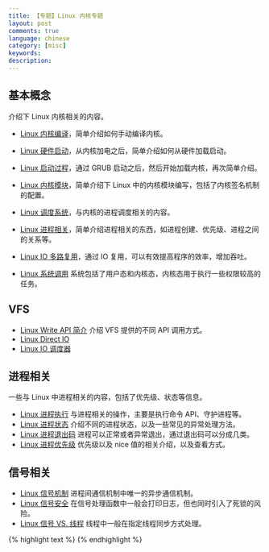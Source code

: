 ```yaml
---
title: 【专题】Linux 内核专题
layout: post
comments: true
language: chinese
category: [misc]
keywords:
description:
---
```


<!-- more -->

## 基本概念

介绍下 Linux 内核相关的内容。

* [Linux 内核编译](/post/kernel-compile.html)，简单介绍如何手动编译内核。
* [Linux 硬件启动](/post/kernel-hardware-startup.html)，从内核加电之后，简单介绍如何从硬件加载启动。
* [Linux 启动过程](/post/kernel-bootstrap.html)，通过 GRUB 启动之后，然后开始加载内核，再次简单介绍。
* [Linux 内核模块](/post/kernel-modules.html)，简单介绍下 Linux 中的内核模块编写，包括了内核签名机制的配置。
* [Linux 调度系统](/post/linux-kernel-scheduler.html)，与内核的进程调度相关的内容。
* [Linux 进程相关](/post/linux-kernel-process.html)，简单介绍进程相关的东西，如进程创建、优先级、进程之间的关系等。
* [Linux IO 多路复用](/post/linux-program-io-multiplexing.html)，通过 IO 复用，可以有效提高程序的效率，增加吞吐。

* [Linux 系统调用](/post/kernel-syscall.html) 系统包括了用户态和内核态，内核态用于执行一些权限较高的任务。

## VFS

* [Linux Write API 简介](/post/linux-kernel-vfs-multi-write-methods-introduce.html) 介绍 VFS 提供的不同 API 调用方式。
* [Linux Direct IO](/post/linux-direct-io-introduce.html)
* [Linux IO 调度器](/post/linux-kernel-io-scheduler.html)

## 进程相关

一些与 Linux 中进程相关的内容，包括了优先级、状态等信息。

* [Linux 进程执行](/post/linux-kernel-process-introduce.html) 与进程相关的操作，主要是执行命令 API、守护进程等。
* [Linux 进程状态](/post/linux-process-state-introduce.html) 介绍不同的进程状态，以及一些常见的异常处理方法。
* [Linux 进程退出码](/post/linux-process-exit-code-introduce.html) 进程可以正常或者异常退出，通过退出码可以分成几类。
* [Linux 进程优先级](/post/linux-process-exec-priority-nice-introduce.html) 优先级以及 nice 值的相关介绍，以及查看方式。

## 信号相关

* [Linux 信号机制](/post/kernel-signal-introduce.html) 进程间通信机制中唯一的异步通信机制。
* [Linux 信号安全](/post/linux-signal-safe-introduce.html) 在信号处理函数中一般会打印日志，但也同时引入了死锁的风险。
* [Linux 信号 VS. 线程](/post/linux-signal-vs-thread.html) 线程中一般在指定线程同步方式处理。



{% highlight text %}
{% endhighlight %}
